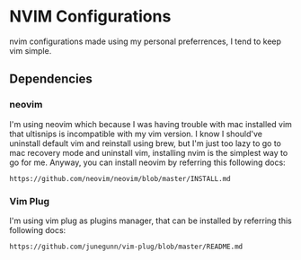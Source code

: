 # NVIM Configurations

nvim configurations made using my personal preferrences, I tend to keep vim simple.

## Dependencies

### neovim
I'm using neovim which because I was having trouble with mac installed vim that ultisnips is incompatible with my vim version. 
I know I should've uninstall default vim and reinstall using brew, but I'm just too lazy to go to mac recovery mode and uninstall vim, installing nvim is the simplest way to go for me.
Anyway, you can install neovim by referring this following docs:
```
https://github.com/neovim/neovim/blob/master/INSTALL.md
```

### Vim Plug
I'm using vim plug as plugins manager, that can be installed by referring this following docs:
```
https://github.com/junegunn/vim-plug/blob/master/README.md
```
